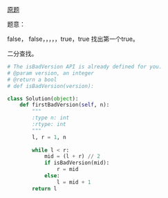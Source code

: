 [原题](https://leetcode.com/problems/first-bad-version/)

题意：

false， false，，，，，true，true
找出第一个true。


二分查找。

```Python
# The isBadVersion API is already defined for you.
# @param version, an integer
# @return a bool
# def isBadVersion(version):

class Solution(object):
    def firstBadVersion(self, n):
        """
        :type n: int
        :rtype: int
        """
        l, r = 1, n
        
        while l < r:
            mid = (l + r) // 2
            if isBadVersion(mid):
                r = mid
            else:
                l = mid + 1
        return l
```
